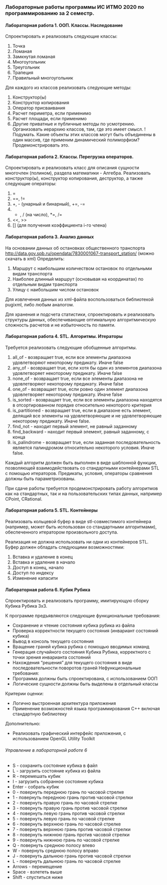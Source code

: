 ### Лабораторные работы программы ИС ИТМО 2020 по программированию за 2 семестр.

#### Лабораторная работа 1. ООП. Классы. Наследование
Спроектировать и реализовать следующие классы:
1. Точка
2. Ломаная
3. Замкнутая ломаная
4. Многоугольник
5. Треугольник
6. Трапеция
7. Правильный многоугольник

Для каждого из классов реализовать следующие методы:
1. Конструктор(ы)
2. Конструктор копирования
3. Оператор присваивания
4. Расчет периметра, если применимо
5. Расчет площади, если применимо
6. Другие приватные и публичные методы по усмотрению.
   Организовать иерархию классов, там, где это имеет смысл.
   !Подумать. Какие объекты этих классов могут быть объединены в один массив, где
   применим динамический полиморфизм? Продемонстрировать это.

#### Лабораторная работа 2. Классы. Перегрузка операторов.
Спроектировать и реализовать класс для описания сущности многочлен (полином),
раздела математики - Алгебра.
Реализовать конструктор(ы), конструктор копирования, деструктор, а также следующие
операторы:
1. =
2. ==, !=
3. +, - (унарный и бинарный), +=, -=
4. * , / (на число), *=, /=
5. <<, >>
6. [] (для получения коэффициента i-го члена) 

#### Лабораторная работа 3. Анализ данных
На основании данных об остановках общественного транспорта
http://data.gov.spb.ru/opendata/7830001067-transport_station/ (можно скачать в xml)
Определить:
1. Маршрут с наибольшим количеством остановок по отдельными видам
   транспорта
2. Наиболее длинный маршрут (основывая на координатах) по отдельным видам
   транспорта
3. Улицу с наибольшим числом остановок 
   
Для извлечения данных из xml-файла воспользоваться библиотекой pugixml, либо любым аналогом.

Для хранения и подсчета статистики, спроектировать и реализовать структуры данных, обеспечивающие оптимальную алгоритмическую сложность расчетов и не избыточность по памяти.

#### Лабораторная работа 4. STL. Алгоритмы. Итераторы

Требуется реализовать следующие обобщенные алгоритмы.
1. all_of - возвращает true, если все элементы диапазона удовлетворяют
   некоторому предикату. Иначе false
2. any_of - возвращает true, если хотя бы один из элементов диапазона
   удовлетворяет некоторому предикату. Иначе false
3. none_of - возвращает true, если все элементы диапазона не удовлетворяют
   некоторому предикату. Иначе false
4. one_of - возвращает true, если ровно один элемент диапазона удовлетворяет
   некоторому предикату. Иначе false
5. is_sorted - возвращает true, если все элементы диапазона находятся в
   отсортированном порядке относительно некоторого критерия
6. is_partitioned - возвращает true, если в диапазоне есть элемент, делящий все
   элементы на удовлетворяющие и не удовлетворяющие некоторому предикату.
   Иначе false.
7. find_not - находит первый элемент, не равный заданному
8. find_backward - находит первый элемент, равный заданному, с конца
9. is_palindrome - возвращает true, если заданная последовательность является
   палиндромом относительно некоторого условия. Иначе false.

Каждый алгоритм должен быть выполнен в виде шаблонной функции,
позволяющей взаимодействовать со стандартными контейнерами STL с
помощью итераторов. Предикаты, условия, операторы сравнения
должны быть параметризованы.

При сдаче работы требуется продемонстрировать работу алгоритмов как
на стандартных, так и на пользовательских типах данных, например
CPoint, CRational.

#### Лабораторная работа 5. STL. Контейнеры
Реализовать кольцевой буфер в виде stl-совместимого
контейнера (например, может быть использован со стандартными
алгоритмами), обеспеченного итератором произвольного доступа.


Реализация не должна использовать ни одни из контейнеров STL.
Буфер должен обладать следующими возможностями:
1. Вставка и удаление в конец
2. Вставка и удаление в начало
3. Доступ в конец, начало
4. Доступ по индексу
5. Изменение капасити

#### Лабораторная работа 6. Кубик Рубика
Спроектировать и реализовать программу, имитирующую сборку Кубика Рубика 3x3.

К программе предъявляются следующие функциональные требования:
- Сохранение и чтение состояния кубика рубика из файла
- Проверка корректности текущего состояния (инвариант состояний кубика)
- Вывод в консоль текущего состояния
- Вращение граней кубика рубика с помощью вводимых команд
- Генерация случайного состояния Кубика Рубика, корректного с точки зрения
  инварианта состояний
- Нахождения “решения” для текущего состояния в виде последовательности
  поворотов граней
  Нефункциональные требования:
- Программа должны быть спроектирована, с использованием ООП
- Логические сущности должны быть выделены в отдельный классы

Критерии оценки:
- Логично выстроенная архитектура приложения
- Применение возможностей языка программирования С++ включая стандартную
  библиотеку

Дополнительно:
- Реализовать графический интерфейс приложения, с использованием OpenGL Utility Toolkit

###### Управление в лабораторной работе 6
- S - сохранить состояние кубика в файл
- L - загрузить состояние кубика из файла
- R - перемешать кубик
- I - загрузить собранное состояние кубика
- Enter - собрать кубик
- 0 - повернуть переднюю грань по часовой стрелке
- 1 - повернуть переднюю грань против часовой стрелки
- 2 - повернуть правую грань по часовой стрелке
- 3 - повернуть правую грань против часовой стрелки
- 4 - повернуть левую грань против часовой стрелки
- 5 - повернуть левую грань по часовой стрелке
- 6 - повернуть верхнюю грань по часовой стрелке
- 7 - повернуть верхнюю грань против часовой стрелки
- 8 - повернуть нижнюю грань против часовой стрелки
- 9 - повернуть нижнюю грань по часовой стрелке
- Q - повернуть среднюю полосу влево
- W - повернуть среднюю полосу вправо
- J - повернуть дальнюю грань против часовой стрелки
- L - повернуть дальнюю грань по часовой стрелке
- Arrows - перемещение
- Space - взлететь выше
- Shift - спуститься ниже
